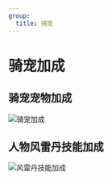 ```yaml
---
group: 
  title: 骑宠
---
```


# 骑宠加成

## 骑宠宠物加成
![骑宠加成](/骑宠加成.jpg)

## 人物风雷丹技能加成
![风雷丹技能加成](/风雷丹技能加成.jpg)